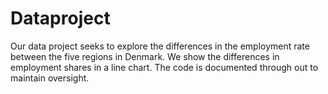 # Dataproject

Our data project seeks to explore the differences in the employment rate between the five regions in Denmark. We show the differences in employment shares in a line chart. The code is documented through out to maintain oversight.
